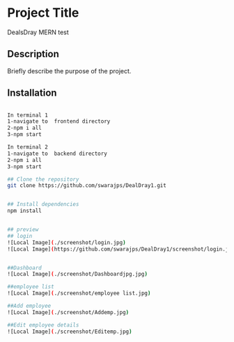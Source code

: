 # Project Title
DealsDray MERN test
## Description
Briefly describe the purpose of the project.

## Installation
```bash

In terminal 1
1-navigate to  frontend directory
2-npm i all
3-npm start

In terminal 2 
1-navigate to  backend directory
2-npm i all
3-npm start

## Clone the repository
git clone https://github.com/swarajps/DealDray1.git


## Install dependencies
npm install


## preview
## login
![Local Image](./screenshot/login.jpg)
![Local Image](https://github.com/swarajps/DealDray1/screenshot/login.jpg)


##Dashboard
![Local Image](./screenshot/Dashboardjpg.jpg)

##employee list
![Local Image](./screenshot/employee list.jpg)

##Add employee
![Local Image](./screenshot/Addemp.jpg)

##Edit employee details
![Local Image](./screenshot/Editemp.jpg)
